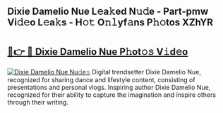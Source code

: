 ## Dixie Damelio Nue L𝚎a𝚔ed N𝚞𝚍e - Part-pmw Vi𝚍𝚎o L𝚎a𝚔s - H𝚘𝚝 O𝚗𝚕yf𝚊ns P𝚑𝚘tos XZhYR

# <h2><a href="http://kf2d24.oniu.top/?m=Dixie+Damelio+Nue">🔗👉 🔴 Dixie Damelio Nue P𝚑ot𝚘𝚜 V𝚒d𝚎o</a></h2>

[![Dixie Damelio Nue Nu𝚍e𝚜](https://i.imgur.com/0qMVB7G.gif)](http://kf2d24.oniu.top/?m=Dixie+Damelio+Nue)
Digital trendsetter Dixie Damelio Nue, recognized for sharing dance and lifestyle content, consisting of presentations and personal vlogs. Inspiring author Dixie Damelio Nue, recognized for their ability to capture the imagination and inspire others through their writing.  

